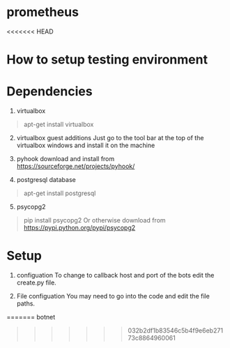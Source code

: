 # prometheus
<<<<<<< HEAD

# How to setup testing environment
# Dependencies
1. virtualbox
> apt-get install virtualbox

2. virtualbox guest additions
Just go to the tool bar at the top of the virtualbox windows and install it on the machine

3. pyhook
download and install from https://sourceforge.net/projects/pyhook/

4. postgresql database
> apt-get install postgresql

5. psycopg2 
> pip install psycopg2
Or otherwise download from https://pypi.python.org/pypi/psycopg2

# Setup
1. configuation
To change to callback host and port of the bots edit the create.py file.

2. File configuation
You may need to go into the code and edit the file paths.

 
=======
botnet
>>>>>>> 032b2df1b83546c5b4f9e6eb27173c8864960061
